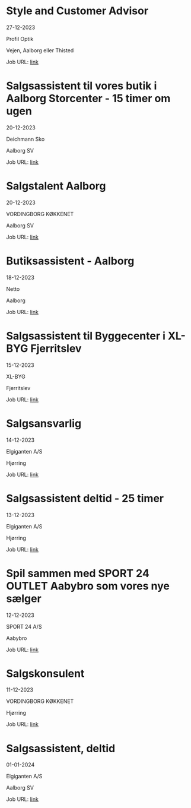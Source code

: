 # Style and Customer Advisor
27-12-2023

Profil Optik

Vejen, Aalborg eller Thisted

Job URL: [link](https://job.profiloptik.dk/jobs/2791576-style-and-customer-advisor)


# Salgsassistent til vores butik i Aalborg Storcenter - 15 timer om ugen
20-12-2023

Deichmann Sko

Aalborg SV

Job URL: [link](https://www.deichmann-jobs.dk/job/?rmpage=job&rmjob=1034&rmlang=DK)


# Salgstalent Aalborg
20-12-2023

VORDINGBORG KØKKENET

Aalborg SV

Job URL: [link](https://app.jobmatchprofile.com/gxcdrk/vordingborg-kokkenet-as/a3xaf2/salgstalent-aalborg)


# Butiksassistent - Aalborg
18-12-2023

Netto

Aalborg

Job URL: [link](https://sallinggroup.com/job/ledige-stillinger/5f730e93-ff2d-4fe3-90d0-fa6505dca485)


# Salgsassistent til Byggecenter i XL-BYG Fjerritslev
15-12-2023

XL-BYG

Fjerritslev

Job URL: [link](https://app.elvium.com/da/positions/24259/job_posting?referer_host=www.jobindex.dk)


# Salgsansvarlig
14-12-2023

Elgiganten A/S

Hjørring

Job URL: [link](https://candidate.hr-manager.net/ApplicationInit.aspx?cid=1548&ProjectId=162265&DepartmentId=19468&MediaId=4619)


# Salgsassistent deltid - 25 timer
13-12-2023

Elgiganten A/S

Hjørring

Job URL: [link](https://candidate.hr-manager.net/ApplicationInit.aspx?cid=1548&ProjectId=161674&DepartmentId=19468&MediaId=4619)


# Spil sammen med SPORT 24 OUTLET Aabybro som vores nye sælger
12-12-2023

SPORT 24 A/S

Aabybro

Job URL: [link](https://app.elvium.com/da/positions/24108/job_posting?referer_host=www.jobindex.dk)


# Salgskonsulent
11-12-2023

VORDINGBORG KØKKENET

Hjørring

Job URL: [link](https://app.jobmatchprofile.com/gxcdrk/vordingborg-kokkenet-as/adrpkc/salgskonsulent-hjorring)


# Salgsassistent, deltid
01-01-2024

Elgiganten A/S

Aalborg SV

Job URL: [link](https://candidate.hr-manager.net/ApplicationInit.aspx?cid=1548&ProjectId=162318&DepartmentId=19432&MediaId=4630&SkipAdvertisement=False&uiculture=da)


